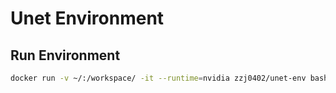 # Unet Environment

## Run Environment
```bash
docker run -v ~/:/workspace/ -it --runtime=nvidia zzj0402/unet-env bash
```